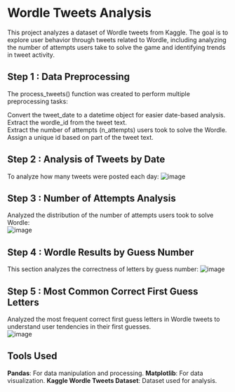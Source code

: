 # Wordle Tweets Analysis
This project analyzes a dataset of Wordle tweets from Kaggle. The goal is to explore user behavior through tweets related to Wordle, including analyzing the number of attempts users take to solve the game and identifying trends in tweet activity.

## Step 1 : Data Preprocessing  

The process_tweets() function was created to perform multiple preprocessing tasks:

Convert the tweet_date to a datetime object for easier date-based analysis.  
Extract the wordle_id from the tweet text.  
Extract the number of attempts (n_attempts) users took to solve the Wordle.  
Assign a unique id based on part of the tweet text.  

## Step 2 : Analysis of Tweets by Date
To analyze how many tweets were posted each day:
![image](https://github.com/user-attachments/assets/bfae9cd7-bd9c-4914-b479-e59aff3ff54a)

## Step 3 : Number of Attempts Analysis

Analyzed the distribution of the number of attempts users took to solve Wordle:  
![image](https://github.com/user-attachments/assets/25d76e87-2a88-4b3d-abb2-90d9d2a4db56)

## Step 4 : Wordle Results by Guess Number
This section analyzes the correctness of letters by guess number: 
![image](https://github.com/user-attachments/assets/38a69426-0c73-4f0f-b570-1d622f7cf850)

## Step 5 : Most Common Correct First Guess Letters
Analyzed the most frequent correct first guess letters in Wordle tweets to understand user tendencies in their first guesses.  
![image](https://github.com/user-attachments/assets/8a05b22b-58b4-43fb-8af2-a8638462afa6)

## Tools Used
**Pandas**: For data manipulation and processing.
**Matplotlib**: For data visualization.
**Kaggle Wordle Tweets Dataset**: Dataset used for analysis.
